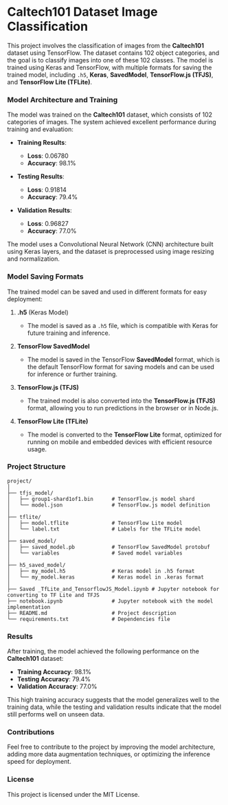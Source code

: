 
# **Caltech101 Dataset Image Classification**

This project involves the classification of images from the **Caltech101** dataset using TensorFlow. The dataset contains 102 object categories, and the goal is to classify images into one of these 102 classes. The model is trained using Keras and TensorFlow, with multiple formats for saving the trained model, including `.h5`, **Keras**, **SavedModel**, **TensorFlow.js (TFJS)**, and **TensorFlow Lite (TFLite)**.

### **Model Architecture and Training**
The model was trained on the **Caltech101** dataset, which consists of 102 categories of images. The system achieved excellent performance during training and evaluation:

- **Training Results**:
  - **Loss**: 0.06780
  - **Accuracy**: 98.1%

- **Testing Results**:
  - **Loss**: 0.91814
  - **Accuracy**: 79.4%

- **Validation Results**:
  - **Loss**: 0.96827
  - **Accuracy**: 77.0%

The model uses a Convolutional Neural Network (CNN) architecture built using Keras layers, and the dataset is preprocessed using image resizing and normalization.

### **Model Saving Formats**

The trained model can be saved and used in different formats for easy deployment:

1. **.h5** (Keras Model)
   - The model is saved as a `.h5` file, which is compatible with Keras for future training and inference.
   
2. **TensorFlow SavedModel**
   - The model is saved in the TensorFlow **SavedModel** format, which is the default TensorFlow format for saving models and can be used for inference or further training.

3. **TensorFlow.js (TFJS)**
   - The trained model is also converted into the **TensorFlow.js (TFJS)** format, allowing you to run predictions in the browser or in Node.js.

4. **TensorFlow Lite (TFLite)**
   - The model is converted to the **TensorFlow Lite** format, optimized for running on mobile and embedded devices with efficient resource usage.

### **Project Structure**

```
project/
│
├── tfjs_model/
│   ├── group1-shard1of1.bin      # TensorFlow.js model shard
│   └── model.json                # TensorFlow.js model definition
│
├── tflite/
│   ├── model.tflite              # TensorFlow Lite model
│   └── label.txt                 # Labels for the TFLite model
│
├── saved_model/
│   ├── saved_model.pb            # TensorFlow SavedModel protobuf
│   └── variables                 # Saved model variables
│
├── h5_saved_model/
│   ├── my_model.h5               # Keras model in .h5 format
│   └── my_model.keras            # Keras model in .keras format
│
├── Saved _TfLite_and_TensorflowJS_Model.ipynb # Jupyter notebook for converting to TF Lite and TFJS
├── notebook.ipynb                # Jupyter notebook with the model implementation
├── README.md                     # Project description
└── requirements.txt              # Dependencies file
```

### **Results**
After training, the model achieved the following performance on the **Caltech101** dataset:

- **Training Accuracy**: 98.1%
- **Testing Accuracy**: 79.4%
- **Validation Accuracy**: 77.0%

This high training accuracy suggests that the model generalizes well to the training data, while the testing and validation results indicate that the model still performs well on unseen data.

### **Contributions**
Feel free to contribute to the project by improving the model architecture, adding more data augmentation techniques, or optimizing the inference speed for deployment.

### **License**
This project is licensed under the MIT License.
